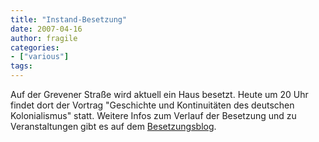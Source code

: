 ```yaml
---
title: "Instand-Besetzung"
date: 2007-04-16
author: fragile
categories:
- ["various"]
tags:
---
```

Auf der Grevener Straße wird aktuell ein Haus besetzt. Heute um 20 Uhr findet dort der Vortrag "Geschichte und Kontinuitäten des deutschen Kolonialismus" statt. Weitere Infos zum Verlauf der Besetzung und zu Veranstaltungen gibt es auf dem <a href="http://grevener.blogsport.de/" title="Instand-Besetzung Grevener 59" target="_blank">Besetzungsblog</a>.